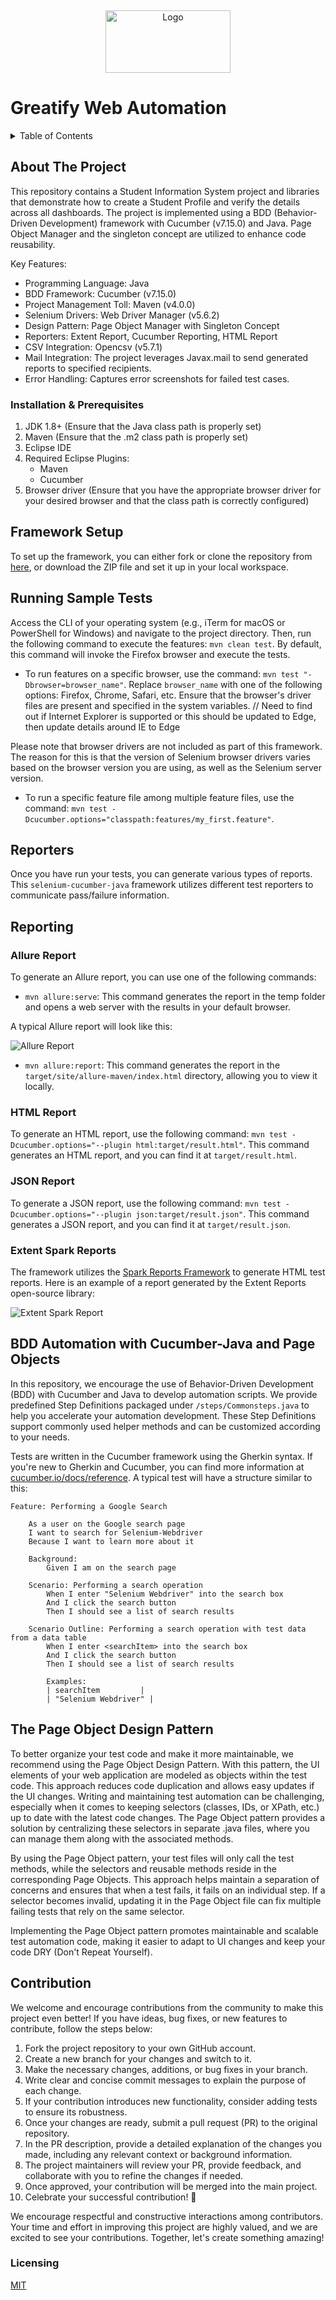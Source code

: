 <!-- Improved compatibility of back to top link: See: https://github.com/othneildrew/Best-README-Template/pull/73 -->
<a name="readme-top"></a>

<!-- PROJECT LOGO -->
<br />
<div  >
<p align="center" >

  <a  href="https://github.com/MullaiGreatify/-Greatify_ERP_Automation">
    <img  src="File/Image.jpeg" alt="Logo" width="200" height="100">
  </a>

</p>
  
Greatify Web Automation
===================================

<!-- TABLE OF CONTENTS -->
<details align="left">
  <summary>Table of Contents</summary>
  <ol>
    <li>
      <a href="#about-the-project">About The Project</a>
      <ul>
        <li><a href="#built-with">Built With</a></li>
      </ul>
    </li>
    <li>
      <a href="#getting-started">Getting Started</a>
      <ul>
        <li><a href="#prerequisites">Prerequisites</a></li>
        <li><a href="#installation">Installation</a></li>
      </ul>
    </li>
    <li><a href="#usage">Usage</a></li>
    <li><a href="#roadmap">Roadmap</a></li>
    <li><a href="#contributing">Contributing</a></li>
    <li><a href="#license">License</a></li>
    <li><a href="#contact">Contact</a></li>
    <li><a href="#acknowledgments">Acknowledgments</a></li>
  </ol>
</details>



<!-- ABOUT THE PROJECT -->
## About The Project

This repository contains a Student Information System project and libraries that demonstrate how to create a Student Profile and verify the details across all dashboards. The project is implemented using a BDD (Behavior-Driven Development) framework with Cucumber (v7.15.0) and Java. Page Object Manager and the singleton concept are utilized to enhance code reusability.

Key Features:
- Programming Language: Java
- BDD Framework: Cucumber (v7.15.0)
- Project Management Toll: Maven (v4.0.0)
- Selenium Drivers: Web Driver Manager (v5.6.2)
- Design Pattern: Page Object Manager with Singleton Concept
- Reporters: Extent Report, Cucumber Reporting, HTML Report
- CSV Integration: Opencsv (v5.7.1)
- Mail Integration: The project leverages Javax.mail to send generated reports to specified recipients.
- Error Handling: Captures error screenshots for failed test cases.


### Installation & Prerequisites

1. JDK 1.8+ (Ensure that the Java class path is properly set)
2. Maven (Ensure that the .m2 class path is properly set)
3. Eclipse IDE
4. Required Eclipse Plugins:
   - Maven
   - Cucumber
5. Browser driver (Ensure that you have the appropriate browser driver for your desired browser and that the class path is correctly configured)

## Framework Setup

To set up the framework, you can either fork or clone the repository from [here](https://github.com/amiya-pattnaik/selenium-cucumber-java), or download the ZIP file and set it up in your local workspace.

## Running Sample Tests

Access the CLI of your operating system (e.g., iTerm for macOS or PowerShell for Windows) and navigate to the project directory. Then, run the following command to execute the features: `mvn clean test`. 
By default, this command will invoke the Firefox browser and execute the tests.

- To run features on a specific browser, use the command: `mvn test "-Dbrowser=browser_name"`. Replace `browser_name` with one of the following options: Firefox, Chrome, Safari, etc. Ensure that the browser's driver files are present and specified in the system variables.
// Need to find out if Internet Explorer is supported or this should be updated to Edge, then update details around IE to Edge

Please note that browser drivers are not included as part of this framework. The reason for this is that the version of Selenium browser drivers varies based on the browser version you are using, as well as the Selenium server version.

- To run a specific feature file among multiple feature files, use the command: `mvn test -Dcucumber.options="classpath:features/my_first.feature"`.

## Reporters

Once you have run your tests, you can generate various types of reports. This `selenium-cucumber-java` framework utilizes different test reporters to communicate pass/failure information.

## Reporting

### Allure Report

To generate an Allure report, you can use one of the following commands:

- `mvn allure:serve`: This command generates the report in the temp folder and opens a web server with the results in your default browser. 

A typical Allure report will look like this:

![Allure Report](https://github.com/amiya-pattnaik/selenium-cucumber-java/blob/master/src/main/resources/demo/readme-img.png)

- `mvn allure:report`: This command generates the report in the `target/site/allure-maven/index.html` directory, allowing you to view it locally.

### HTML Report

To generate an HTML report, use the following command: `mvn test -Dcucumber.options="--plugin html:target/result.html"`. 
This command generates an HTML report, and you can find it at `target/result.html`.

### JSON Report

To generate a JSON report, use the following command: `mvn test -Dcucumber.options="--plugin json:target/result.json"`. 
This command generates a JSON report, and you can find it at `target/result.json`.

### Extent Spark Reports

The framework utilizes the [Spark Reports Framework](http://www.extentreports.com/docs/versions/4/java/spark-reporter.html) to generate HTML test reports. Here is an example of a report generated by the Extent Reports open-source library:

![Extent Spark Report](https://github.com/amiya-pattnaik/selenium-cucumber-java/blob/master/src/main/resources/demo/demo.png)

## BDD Automation with Cucumber-Java and Page Objects

In this repository, we encourage the use of Behavior-Driven Development (BDD) with Cucumber and Java to develop automation scripts. We provide predefined Step Definitions packaged under `/steps/Commonsteps.java` to help you accelerate your automation development. These Step Definitions support commonly used helper methods and can be customized according to your needs.

Tests are written in the Cucumber framework using the Gherkin syntax. If you're new to Gherkin and Cucumber, you can find more information at [cucumber.io/docs/reference](https://cucumber.io/docs/reference). A typical test will have a structure similar to this:

```gherkin
Feature: Performing a Google Search

    As a user on the Google search page
    I want to search for Selenium-Webdriver
    Because I want to learn more about it

    Background:
        Given I am on the search page

    Scenario: Performing a search operation
        When I enter "Selenium Webdriver" into the search box
        And I click the search button
        Then I should see a list of search results

    Scenario Outline: Performing a search operation with test data from a data table
        When I enter <searchItem> into the search box
        And I click the search button
        Then I should see a list of search results

        Examples:
        | searchItem         |
        | "Selenium Webdriver" |
```

## The Page Object Design Pattern

To better organize your test code and make it more maintainable, we recommend using the Page Object Design Pattern. With this pattern, the UI elements of your web application are modeled as objects within the test code. This approach reduces code duplication and allows easy updates if the UI changes. Writing and maintaining test automation can be challenging, especially when it comes to keeping selectors (classes, IDs, or XPath, etc.) up to date with the latest code changes. The Page Object pattern provides a solution by centralizing these selectors in separate <pagename>.java files, where you can manage them along with the associated methods.

By using the Page Object pattern, your test files will only call the test methods, while the selectors and reusable methods reside in the corresponding Page Objects. This approach helps maintain a separation of concerns and ensures that when a test fails, it fails on an individual step. If a selector becomes invalid, updating it in the Page Object file can fix multiple failing tests that rely on the same selector.

Implementing the Page Object pattern promotes maintainable and scalable test automation code, making it easier to adapt to UI changes and keep your code DRY (Don't Repeat Yourself).

## Contribution

We welcome and encourage contributions from the community to make this project even better! If you have ideas, bug fixes, or new features to contribute, follow the steps below:

1. Fork the project repository to your own GitHub account.
2. Create a new branch for your changes and switch to it.
3. Make the necessary changes, additions, or bug fixes in your branch.
4. Write clear and concise commit messages to explain the purpose of each change.
5. If your contribution introduces new functionality, consider adding tests to ensure its robustness.
6. Once your changes are ready, submit a pull request (PR) to the original repository.
7. In the PR description, provide a detailed explanation of the changes you made, including any relevant context or background information.
8. The project maintainers will review your PR, provide feedback, and collaborate with you to refine the changes if needed.
9. Once approved, your contribution will be merged into the main project.
10. Celebrate your successful contribution! 🎉

We encourage respectful and constructive interactions among contributors. Your time and effort in improving this project are highly valued, and we are excited to see your contributions. Together, let's create something amazing!

### Licensing

[MIT](https://github.com/amiya-pattnaik/selenium-cucumber-java/MIT-LICENSE.txt) 
